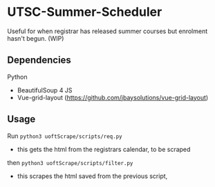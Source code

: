 # UTSC-Summer-Scheduler
Useful for when registrar has released summer courses but enrolment hasn't begun. (WIP)
## Dependencies
Python
- BeautifulSoup 4
JS
- Vue-grid-layout (https://github.com/jbaysolutions/vue-grid-layout)

## Usage
Run ```python3 uoftScrape/scripts/req.py```
* this gets the html from the registrars calendar, to be scraped

then ```python3 uoftScrape/scripts/filter.py ```
* this scrapes the html saved from the previous script, 
